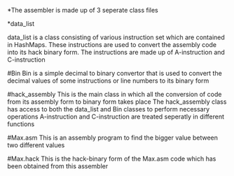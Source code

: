 *The assembler is made up of 3 seperate class files

*data_list

data_list is a class consisting of various instruction set which are contained in HashMaps.
These instructions are used to convert the assembly code into its hack binary form.
The instructions are made up of A-instruction and C-instruction

#Bin
Bin is a simple decimal to binary convertor that is used to convert the decimal values of some instructions or line numbers
to its binary form

#hack_assembly
This is the main class in which all the conversion of code from its assembly form to binary form takes place
The hack_assembly class has access to both the data_list and Bin classes to perform necessary operations
A-instruction and C-instruction are treated seperatly in different functions

#Max.asm
This is an assembly program to find the bigger value between two different values

#Max.hack
This is the hack-binary form of the Max.asm code which has been obtained from this assembler
